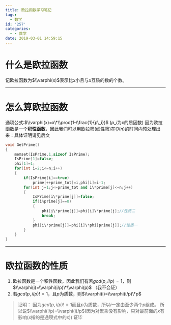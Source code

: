 ```yaml
---
title: 欧拉函数学习笔记
tags:
  - 数学
id: '257'
categories:
  - - 数学
date: 2019-03-01 14:59:15
---
```


# 什么是欧拉函数

记欧拉函数为$\\varphi(x)$表示比$x$小且与$x$互质的数的个数。

* * *

# 怎么算欧拉函数

通项公式:$\\varphi(x)=x\*\\prod(1-\\frac{1}{p\_i})$ ($p\_i$为$x$的质因数) 因为欧拉函数是一个**积性函数**，因此我们可以用欧拉筛(线性筛)在$O(n)$的时间内预处理出来：具体证明请见后文

```cpp
void GetPrime()
{
    memset(IsPrime,1,sizeof IsPrime);
    IsPrime[1]=false;
    phi[1]=1;
    for(int i=2;i<=n;i++)
    {
        if(IsPrime[i]==true)
            prime[++prime_tot]=i,phi[i]=i-1;
        for(int j=1;j<=prime_tot and i\*prime[j]<=n;j++)
        {
            IsPrime[i\*prime[j]]=false;
            if(i%prime[j]==0)
            {
                phi[i\*prime[j]]=phi[i]\*prime[j];//性质二
                break;
            }
            phi[i\*prime[j]]=phi[i]\*phi[prime[j]];//性质一
        }
    }
}

```

* * *

# 欧拉函数的性质

1.  欧拉函数是一个积性函数，因此我们有若$gcd(p,i/p)=1$，则$\\varphi(i)=\\varphi(i/p)\*\\varphi(p)$ （我不会证）
2.  若$gcd(p,i/p)!=1$，且$p$为质数，则$\\varphi(i)=\\varphi(i/p)\*p$

> 证明： 因为$gcd(p,i/p)!=1$而且$p$为质数，所以$i$一定由至少两个$p$组成。 所以说$\\varphi(i/p)=\\varphi(i)/p$(因为对累乘没有影响，只对最前面的$x$有影响($x$指的是通项式中的$x$)) 证毕